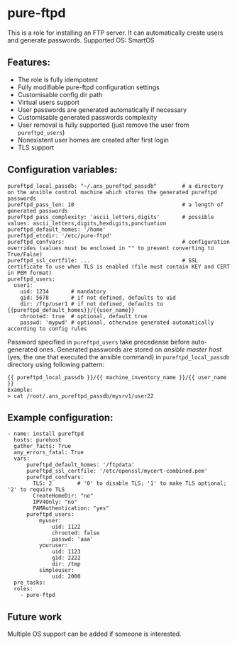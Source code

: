 pure-ftpd
=========

This is a role for installing an FTP server. It can automatically create users and generate passwords.
Supported OS: SmartOS


Features:
---------
- The role is fully idempotent
- Fully modifiable pure-ftpd configuration settings
- Customisable config dir path
- Virtual users support
- User passwords are generated automatically if necessary
- Customisable generated passwords complexity
- User removal is fully supported (just remove the user from `pureftpd_users`)
- Nonexistent user homes are created after first login
- TLS support

Configuration variables:
------------------------
```
pureftpd_local_passdb: "~/.ans_pureftpd_passdb"        # a directory on the ansible control machine which stores the generated pureftpd passwords
pureftpd_pass_len: 10                                  # a length of generated passwords
pureftpd_pass_complexity: 'ascii_letters,digits'       # possible values: ascii_letters,digits,hexdigits,punctuation
pureftpd_default_homes: '/home'
pureftpd_etcdir: '/etc/pure-ftpd'
pureftpd_confvars:                                     # configuration overrides (values must be enclosed in "" to prevent converting to True/False)
pureftpd_ssl_certfile: ...                             # SSL certificate to use when TLS is enabled (file must contain KEY and CERT in PEM format)
pureftpd_users:
  user1:
    uid: 1234       # mandatory
    gid: 5678       # if not defined, defaults to uid
    dir: /ftp/user1 # if not defined, defaults to {{pureftpd_default_homes}}/{{user_name}}
    chrooted: true  # optional, default true
    passwd: 'mypwd' # optional, otherwise generated automatically according to config rules
```
Password specified in `pureftpd_users` take precedense before auto-generated ones. Generated passwords are stored on *ansible master host* (yes, the one that executed the ansible command) in `pureftpd_local_passdb` directory using following pattern:
```
{{ pureftpd_local_passdb }}/{{ machine_inventory_name }}/{{ user_name }}
Example:
> cat /root/.ans_pureftpd_passdb/mysrv1/user22
```

Example configuration:
----------------------
```
- name: install pureftpd
  hosts: purehost
  gather_facts: True
  any_errors_fatal: True
  vars:
      pureftpd_default_homes: '/ftpdata'
      pureftpd_ssl_certfile: '/etc/openssl/mycert-combined.pem'
      pureftpd_confvars:
        TLS: 2        # '0' to disable TLS; '1' to make TLS optional; '2' to require TLS
        CreateHomeDir: "no"
        IPV4Only: "no"
        PAMAuthentication: "yes"
      pureftpd_users:
          myuser:
              uid: 1122
              chrooted: false
              passwd: 'aaa'
          youruser:
              uid: 1123
              gid: 2222
              dir: /tmp
          simpleuser:
              uid: 2000
  pre_tasks:
  roles:
    - pure-ftpd
```

Future work
-----------
Multiple OS support can be added if someone is interested.
